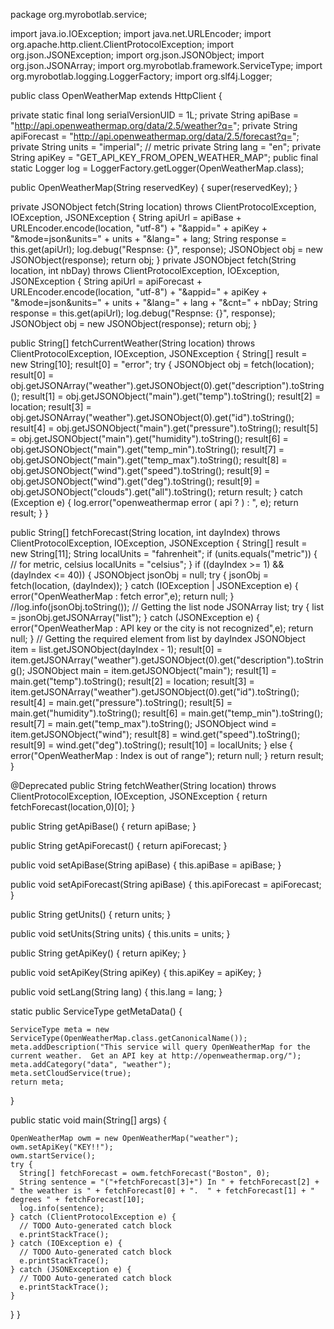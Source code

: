 package org.myrobotlab.service;

import java.io.IOException;
import java.net.URLEncoder;
import org.apache.http.client.ClientProtocolException;
import org.json.JSONException;
import org.json.JSONObject;
import org.json.JSONArray;
import org.myrobotlab.framework.ServiceType;
import org.myrobotlab.logging.LoggerFactory;
import org.slf4j.Logger;

public class OpenWeatherMap extends HttpClient {

  private static final long serialVersionUID = 1L;
  private String apiBase = "http://api.openweathermap.org/data/2.5/weather?q=";
  private String apiForecast = "http://api.openweathermap.org/data/2.5/forecast?q=";
  private String units = "imperial"; // metric
  private String lang = "en";
  private String apiKey = "GET_API_KEY_FROM_OPEN_WEATHER_MAP";
  public final static Logger log = LoggerFactory.getLogger(OpenWeatherMap.class);

  public OpenWeatherMap(String reservedKey) {
    super(reservedKey);
  }

  private JSONObject fetch(String location) throws ClientProtocolException, IOException, JSONException {
    String apiUrl = apiBase + URLEncoder.encode(location, "utf-8") + "&appid=" + apiKey + "&mode=json&units=" + units + "&lang=" + lang;
    String response = this.get(apiUrl);
    log.debug("Respnse: {}", response);
    JSONObject obj = new JSONObject(response);
    return obj;
  }
  private JSONObject fetch(String location, int nbDay) throws ClientProtocolException, IOException, JSONException {
    String apiUrl = apiForecast + URLEncoder.encode(location, "utf-8") + "&appid=" + apiKey + "&mode=json&units=" + units + "&lang=" + lang + "&cnt=" + nbDay;
    String response = this.get(apiUrl);
    log.debug("Respnse: {}", response);
    JSONObject obj = new JSONObject(response);
    return obj;
  }

  
   
   
  public String[] fetchCurrentWeather(String location) throws ClientProtocolException, IOException, JSONException {
    String[] result = new String[10];
    result[0] = "error";
    try {
      JSONObject obj = fetch(location);
      result[0] = obj.getJSONArray("weather").getJSONObject(0).get("description").toString();
      result[1] = obj.getJSONObject("main").get("temp").toString();
      result[2] = location;
      result[3] = obj.getJSONArray("weather").getJSONObject(0).get("id").toString();
      result[4] = obj.getJSONObject("main").get("pressure").toString();
      result[5] = obj.getJSONObject("main").get("humidity").toString();
      result[6] = obj.getJSONObject("main").get("temp_min").toString();
      result[7] = obj.getJSONObject("main").get("temp_max").toString();
      result[8] = obj.getJSONObject("wind").get("speed").toString();
      result[9] = obj.getJSONObject("wind").get("deg").toString();
	  result[9] = obj.getJSONObject("clouds").get("all").toString();
      return result;
    } catch (Exception e) {
      log.error("openweathermap error ( api ? ) : ", e);
      return result;
    }
  }
  
  public String[] fetchForecast(String location, int dayIndex) throws ClientProtocolException, IOException, JSONException {
    String[] result = new String[11];
    String localUnits = "fahrenheit";
    if (units.equals("metric")) {
      // for metric, celsius
      localUnits = "celsius";
    }
    if ((dayIndex >= 1) && (dayIndex <= 40)) {
      JSONObject jsonObj = null;
      try {
        jsonObj = fetch(location, (dayIndex));
      } catch (IOException | JSONException e) {
        error("OpenWeatherMap : fetch error",e);
        return null;
      }
      //log.info(jsonObj.toString());
      // Getting the list node
      JSONArray list;
      try {
        list = jsonObj.getJSONArray("list");
      } catch (JSONException e) {
        error("OpenWeatherMap : API key or the city is not recognized",e);
        return null;
      }
      // Getting the required element from list by dayIndex
      JSONObject item = list.getJSONObject(dayIndex - 1);
      result[0] = item.getJSONArray("weather").getJSONObject(0).get("description").toString();
      JSONObject main = item.getJSONObject("main");
      result[1] = main.get("temp").toString();
      result[2] = location;
      result[3] = item.getJSONArray("weather").getJSONObject(0).get("id").toString();
      result[4] = main.get("pressure").toString();
      result[5] = main.get("humidity").toString();
      result[6] = main.get("temp_min").toString();
      result[7] = main.get("temp_max").toString();
      JSONObject wind = item.getJSONObject("wind");
      result[8] = wind.get("speed").toString();
      result[9] = wind.get("deg").toString();
      result[10] = localUnits;
    } else {
      error("OpenWeatherMap : Index is out of range");
      return null;
    }
    return result;
  }
  
  @Deprecated
  public String fetchWeather(String location) throws ClientProtocolException, IOException, JSONException {
    return fetchForecast(location,0)[0];
  }

  public String getApiBase() {
    return apiBase;
  }
  
  public String getApiForecast() {
    return apiForecast;
  }

  public void setApiBase(String apiBase) {
    this.apiBase = apiBase;
  }
  
  public void setApiForecast(String apiBase) {
    this.apiForecast = apiForecast;
  }

  public String getUnits() {
    return units;
  }

  public void setUnits(String units) {
    this.units = units;
  }

  public String getApiKey() {
    return apiKey;
  }

  
  public void setApiKey(String apiKey) {
    this.apiKey = apiKey;
  }

  public void setLang(String lang) {
    this.lang = lang;
  }

 
  static public ServiceType getMetaData() {

    ServiceType meta = new ServiceType(OpenWeatherMap.class.getCanonicalName());
    meta.addDescription("This service will query OpenWeatherMap for the current weather.  Get an API key at http://openweathermap.org/");
    meta.addCategory("data", "weather");
    meta.setCloudService(true);
    return meta;
  }

  public static void main(String[] args) {

    OpenWeatherMap owm = new OpenWeatherMap("weather");
    owm.setApiKey("KEY!!");
    owm.startService();
    try {
      String[] fetchForecast = owm.fetchForecast("Boston", 0);
      String sentence = "("+fetchForecast[3]+") In " + fetchForecast[2] + " the weather is " + fetchForecast[0] + ".  " + fetchForecast[1] + " degrees " + fetchForecast[10];
      log.info(sentence);
    } catch (ClientProtocolException e) {
      // TODO Auto-generated catch block
      e.printStackTrace();
    } catch (IOException e) {
      // TODO Auto-generated catch block
      e.printStackTrace();
    } catch (JSONException e) {
      // TODO Auto-generated catch block
      e.printStackTrace();
    }
  }
}
